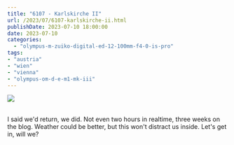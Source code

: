 ```yaml
---
title: "6107 - Karlskirche II"
url: /2023/07/6107-karlskirche-ii.html
publishDate: 2023-07-10 18:00:00
date: 2023-07-10
categories:
  - "olympus-m-zuiko-digital-ed-12-100mm-f4-0-is-pro"
tags:
- "austria"
- "wien"
- "vienna"
- "olympus-om-d-e-m1-mk-iii"
---
```

<div class="container">
<div class="center"><a target="_blank" href="https://d25zfm9zpd7gm5.cloudfront.net/1200x1200/2020/20200308_130254_lr.jpg"><img class="webfeedsFeaturedVisual" src="https://d25zfm9zpd7gm5.cloudfront.net/0600x0600/2020/20200308_130254_lr.jpg" /></a></div>
</div>
<br />

I said we'd return, we did. Not even two hours in realtime,
three weeks on the blog. Weather could be better, but this
won't distract us inside. Let's get in, will we?
